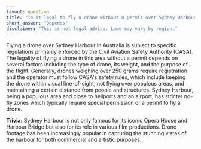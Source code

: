 ```yaml
---
layout: question
title: "Is it legal to fly a drone without a permit over Sydney Harbour, Australia?"
short_answer: "Depends"
disclaimer: "This is not legal advice. Laws may vary by region."
---
```


Flying a drone over Sydney Harbour in Australia is subject to specific regulations primarily enforced by the Civil Aviation Safety Authority (CASA). The legality of flying a drone in this area without a permit depends on several factors including the type of drone, its weight, and the purpose of the flight. Generally, drones weighing over 250 grams require registration and the operator must follow CASA's safety rules, which include keeping the drone within visual line-of-sight, not flying over populous areas, and maintaining a certain distance from people and structures. Sydney Harbour, being a populous area and close to heliports and an airport, has stricter no-fly zones which typically require special permission or a permit to fly a drone.

**Trivia:** Sydney Harbour is not only famous for its iconic Opera House and Harbour Bridge but also for its role in various film productions. Drone footage has been increasingly popular in capturing the stunning vistas of the harbour for both commercial and artistic purposes.
